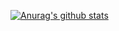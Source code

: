 [![Anurag's github stats](https://github-readme-stats.vercel.app/api?username=BruceWang1030&count_private=true)](https://github.com/anuraghazra/github-readme-stats)
